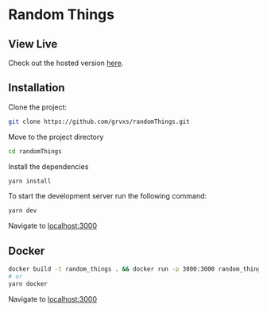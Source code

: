 # Random Things

## View Live

Check out the hosted version [here](https://random-users-tau.vercel.app/).

## Installation

Clone the project:

```bash
git clone https://github.com/grvxs/randomThings.git
```

Move to the project directory

```bash
cd randomThings
```

Install the dependencies

```bash
yarn install
```

To start the development server run the following command:

```bash
yarn dev
```

Navigate to [localhost:3000](http://localhost:3000)

## Docker

```bash
docker build -t random_things . && docker run -p 3000:3000 random_things
# or
yarn docker
```

Navigate to [localhost:3000](http://localhost:3000)
